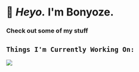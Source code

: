 # 🌺 *Heyo.* I'm Bonyoze.

### Check out some of my stuff

## `Things I'm Currently Working On:`
<a href="https://github.com/bonyoze/bonyoze.github.io">
     <img src="https://github-readme-stats.vercel.app/api/pin/?username=bonyoze&repo=bonyoze.github.io&title_color=ffffff&text_color=c9cacc&icon_color=ff0065&bg_color=000000" />
</a>
